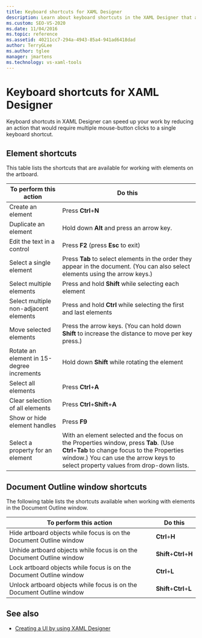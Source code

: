```yaml
---
title: Keyboard shortcuts for XAML Designer
description: Learn about keyboard shortcuts in the XAML Designer that access commands for working with elements on the artboard and in the Document Outline window.
ms.custom: SEO-VS-2020
ms.date: 11/04/2016
ms.topic: reference
ms.assetid: 40211cc7-294a-4943-85a4-941ad6418dad
author: TerryGLee
ms.author: tglee
manager: jmartens
ms.technology: vs-xaml-tools
---
```

# Keyboard shortcuts for XAML Designer

Keyboard shortcuts in XAML Designer can speed up your work by reducing an action that would require multiple mouse-button clicks to a single keyboard shortcut.

## Element shortcuts

This table lists the shortcuts that are available for working with elements on the artboard.

|**To perform this action**|**Do this**|
| - |-----------------|
|Create an element|Press **Ctrl**+**N**|
|Duplicate an element|Hold down **Alt** and press an arrow key.|
|Edit the text in a control|Press **F2** (press **Esc** to exit)|
|Select a single element|Press **Tab** to select elements in the order they appear in the document. (You can also select elements using the arrow keys.)|
|Select multiple elements|Press and hold **Shift** while selecting each element|
|Select multiple non-adjacent elements|Press and hold **Ctrl** while selecting the first and last elements|
|Move selected elements|Press the arrow keys. (You can hold down **Shift** to increase the distance to move per key press.)|
|Rotate an element in 15-degree increments|Hold down **Shift** while rotating the element|
|Select all elements|Press **Ctrl**+**A**|
|Clear selection of all elements|Press **Ctrl**+**Shift**+**A**|
|Show or hide element handles|Press **F9**|
|Select a property for an element|With an element selected and the focus on the Properties window, press **Tab**. (Use **Ctrl**+**Tab** to change focus to the Properties window.) You can use the arrow keys to select property values from drop-down lists.|

## Document Outline window shortcuts

The following table lists the shortcuts available when working with elements in the Document Outline window.

|**To perform this action**|**Do this**|
| - |-----------------|
|Hide artboard objects while focus is on the Document Outline window|**Ctrl**+**H**|
|Unhide artboard objects while focus is on the Document Outline window|**Shift**+**Ctrl**+**H**|
|Lock artboard objects while focus is on the Document Outline window|**Ctrl**+**L**|
|Unlock artboard objects while focus is on the Document Outline window|**Shift**+**Ctrl**+**L**|

## See also

- [Creating a UI by using XAML Designer](../xaml-tools/creating-a-ui-by-using-xaml-designer-in-visual-studio.md)
